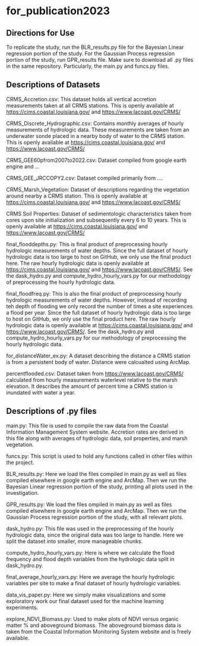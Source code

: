 # for_publication2023

## Directions for Use

To replicate the study, run the BLR_results.py file for the Bayesian Linear regression portion of the study. For the 
Gaussian Process regression portion of the study, run GPR_results file. Make sure to download all .py files in the same 
repository. Particularly, the main.py and funcs.py files.

## Descriptions of Datasets

CRMS_Accretion.csv: This dataset holds all vertical accretion measurements taken at all CRMS stations. This is openly available at https://cims.coastal.louisiana.gov/ and https://www.lacoast.gov/CRMS/

CRMS_Discrete_Hydrographic.csv: Contains monthly averages of hourly measurements of hydrologic data. These measurements are taken from an underwater sonde placed in a nearby body of water to the CRMS station. This is openly available at https://cims.coastal.louisiana.gov/ and https://www.lacoast.gov/CRMS/

CRMS_GEE60pfrom2007to2022.csv: Dataset compiled from google earth engine and ...

CRMS_GEE_JRCCOPY2.csv: Dataset compiled primarily from ....

CRMS_Marsh_Vegetation: Dataset of descriptions regarding the vegetation around nearby a CRMS station. This is openly available at https://cims.coastal.louisiana.gov/ and https://www.lacoast.gov/CRMS/

CRMS Soil Properties: Dataset of sedimentologic characteristics taken from cores upon site initialization and subsequently every 6 to 10 years. This is openly available at https://cims.coastal.louisiana.gov/ and https://www.lacoast.gov/CRMS/

final_flooddepths.py: This is final product of preprocessing hourly hydrologic measurements of water depths. Since the full dataset of hourly hydrologic data is too large to host on GitHub, we only use the final product here. The raw hourly hydrologic data is openly available at https://cims.coastal.louisiana.gov/ and https://www.lacoast.gov/CRMS/. See the dask_hydro.py and compute_hydro_hourly_vars.py for our methodology of preprocessing the hourly hydrologic data.

final_floodfreq.py: This is also the final product of preprocessing hourly hydrologic measurements of water depths. However, instead of recording teh depth of flooding we only record the number of times a site experiences a flood per year. Since the full dataset of hourly hydrologic data is too large to host on GitHub, we only use the final product here. The raw hourly hydrologic data is openly available at https://cims.coastal.louisiana.gov/ and https://www.lacoast.gov/CRMS/. See the dask_hydro.py and compute_hydro_hourly_vars.py for our methodology of preprocessing the hourly hydrologic data.

for_distanceWater_ex.py: A dataset describing the distance a CRMS station is from a persistent body of water. Distance were calcualted using ArcMap.

percentflooded.csv: Dataset taken from https://www.lacoast.gov/CRMS/ calculated from hourly measurements waterlevel relative to the marsh elevation. It describes the amount of percent time a CRMS station is inundated with water a year.  

## Descriptions of .py files

main.py: This file is used to compile the raw data from the Coastal Information Management System website. 
Accretion rates are derived in this file along with averages of hydrologic data, soil properties, and marsh vegetation.

funcs.py: This script is used to hold any functions called in other files within the project.

BLR_results.py: Here we load the files compiled in main.py as well as files compiled elsewhere in google earth engine 
and ArcMap. Then we run the Bayesian Linear regression portion of the study, printing all plots used in the 
investigation.

GPR_results.py: We load the files ompiled in main.py as well as files compiled elsewhere in google earth engine 
and ArcMap. Then we run the Gaussian Process regression portion of the study, with all relevant plots.

dask_hydro.py: This file was used in the preprocessing of the hourly hydrologic data, since the original data was too 
large to handle. Here we split the dataset into smaller, more manageable chunks.

compute_hydro_hourly_vars.py: Here is where we calculate the flood frequency and flood depth variables from the 
hydrologic data split in dask_hydro.py. 

final_average_hourly_vars.py: Here we average the hourly hydrologic variables per site to make a final dataset of hourly 
hydrologic variables.

data_vis_paper.py: Here we simply make visualizations and some exploratory work our final dataset used for the machine 
learning experiments.

explore_NDVI_Biomass.py: Used to make plots of NDVI versus organic matter % and aboveground biomass. The aboveground 
biomass data is taken from the Coastal Information Monitoring System website and is freely available.



